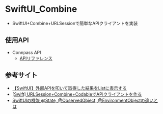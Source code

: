 # SwiftUI_Combine
- SwiftUI+Combine+URLSessionで簡単なAPIクライアントを実装
## 使用API
- Connpass API
  - [APIリファレンス](https://connpass.com/about/api/)
## 参考サイト
- [【SwiftUI】外部APIを叩いて取得した結果をListに表示する](https://qiita.com/MilanistaDev/items/64dca8c9d5099a19529e)
- [[Swift] URLSession+Combine+CodableでAPIクライアントを作る](https://qiita.com/hcrane/items/4778d7951cd0e1611f5b)
- [SwiftUIの機能 @State, @ObservedObject, @EnvironmentObjectの違いとは](https://www.isoroot.jp/blog/2381/)
